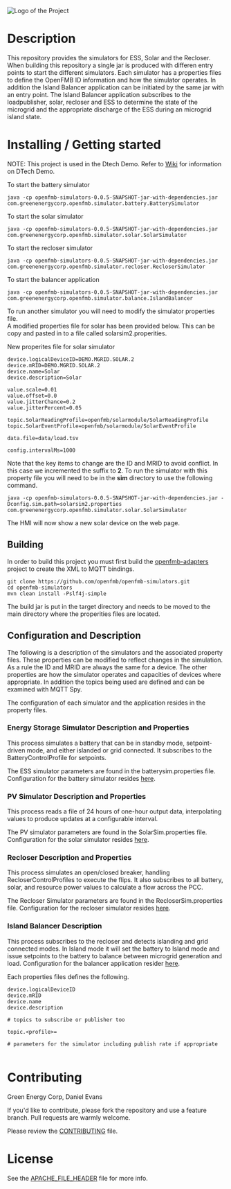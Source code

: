 ![Logo of the Project](https://github.com/openfmb/dtech-demo-2016/blob/master/img/openfmb-tm-black_reduced_100.png)

# Description

This repository provides the simulators for ESS, Solar and the Recloser.  When building this repository a single jar is produced with differen entry points to start the different simulators.  Each simulator has a properties files to define the OpenFMB ID information and how the simulator operates. In addition the Island Balancer application can be initiated by the same jar with an entry point.   The Island Balancer application subscribes to the loadpublisher, solar, recloser and ESS to determine the state of the microgrid and the appropriate discharge of the ESS during an microgrid island state.

# Installing / Getting started

NOTE: This project is used in the Dtech Demo.  Refer to [Wiki](https://github.com/openfmb/dtech-demo-2016/wiki) for information on DTech Demo. 

To start the battery simulator
```shell
java -cp openfmb-simulators-0.0.5-SNAPSHOT-jar-with-dependencies.jar  com.greenenergycorp.openfmb.simulator.battery.BatterySimulator
```
To start the solar simulator
```shell
java -cp openfmb-simulators-0.0.5-SNAPSHOT-jar-with-dependencies.jar com.greenenergycorp.openfmb.simulator.solar.SolarSimulator
```
To start the recloser simulator
```shell
java -cp openfmb-simulators-0.0.5-SNAPSHOT-jar-with-dependencies.jar com.greenenergycorp.openfmb.simulator.recloser.RecloserSimulator
```
To start the balancer application
```shell
java -cp openfmb-simulators-0.0.5-SNAPSHOT-jar-with-dependencies.jar com.greenenergycorp.openfmb.simulator.balance.IslandBalancer
```

To run another simulator you will need to modify the simulator properties file.  
A modified properties file for solar has been provided below. This can be copy and pasted in to a file called solarsim2.properities.

New properites file for solar simulator
```
device.logicalDeviceID=DEMO.MGRID.SOLAR.2
device.mRID=DEMO.MGRID.SOLAR.2
device.name=Solar
device.description=Solar

value.scale=0.01
value.offset=0.0
value.jitterChance=0.2
value.jitterPercent=0.05

topic.SolarReadingProfile=openfmb/solarmodule/SolarReadingProfile
topic.SolarEventProfile=openfmb/solarmodule/SolarEventProfile

data.file=data/load.tsv

config.intervalMs=1000
```

Note that the key items to change are the ID and MRID to avoid conflict.  In this case we incremented the suffix to **2**. 
To run the simulator with this property file you will need to be in the **sim** directory to use the following command.

```
java -cp openfmb-simulators-0.0.5-SNAPSHOT-jar-with-dependencies.jar -Dconfig.sim.path=solarsim2.properties  com.greenenergycorp.openfmb.simulator.solar.SolarSimulator
```
The HMI will now show a new solar device on the web page.

## Building

In order to build this project you must first build the [openfmb-adapters](https://github.com/openfmb/openfmb-adapters) project to create the XML to MQTT bindings. 

```shell
git clone https://github.com/openfmb/openfmb-simulators.git
cd openfmb-simulators
mvn clean install -Pslf4j-simple
```

The build jar is put in the target directory and needs to be moved to the main directory where the properities files are located. 


## Configuration and Description

The following is a description of the simulators and the associated property files.   These properties can be modified to reflect changes in the simulation.  As a rule the ID and MRID are always the same for a device.  The other properties are how the simulator operates and capacities of devices where appropriate. In addition the topics being used are defined and can be examined with MQTT Spy.

The configuration of each simulator and the application resides in the property files.

### Energy Storage Simulator Description and Properties

This process simulates a battery that can be in standby mode, setpoint-driven mode, and either islanded or grid connected. It subscribes to the BatteryControlProfile for setpoints.   

The ESS simulator parameters are found in the batterysim.properties file.  Configuration for the battery simulator resides [here](https://github.com/openfmb/openfmb-simulators/blob/master/batterysim.properties).

### PV Simulator Description and Properties

This process reads a file of 24 hours of one-hour output data, interpolating values to produce updates at a configurable interval.  

The PV simulator parameters are found in the SolarSim.properties file.  Configuration for the solar simulator resides [here](https://github.com/openfmb/openfmb-simulators/blob/master/solarsim.properties).

### Recloser Description and Properties

This process simulates an open/closed breaker, handling RecloserControlProfiles to execute the flips. It also subscribes to all battery, solar, and resource power values to calculate a flow across the PCC.

The Recloser Simulator parameters are found in the RecloserSim.properties file. Configuration for the recloser simulator resides [here](https://github.com/openfmb/openfmb-simulators/blob/master/reclosersim.properties).

### Island Balancer Description

This process subscribes to the recloser and detects islanding and grid connected modes. In Island mode it will set the battery to Island mode and issue setpoints to the battery to balance between microgrid generation and load. Configuration for the balancer application resider [here](https://github.com/openfmb/openfmb-simulators/blob/master/balancer.properties).

Each properties files defines the following.
```
device.logicalDeviceID
device.mRID
device.name
device.description

# topics to subscribe or publisher too
 
topic.<profile>=
 
# parameters for the simulator including publish rate if appropriate
 
```

# Contributing

Green Energy Corp, Daniel Evans

If you'd like to contribute, please fork the repository and use a feature
branch. Pull requests are warmly welcome.

Please review the [CONTRIBUTING](https://github.com/openfmb/openfmb-simulators/blob/master/CONTRIBUTING.md) file. 

# License

See the [APACHE_FILE_HEADER](https://github.com/openfmb/openfmb-simulators/blob/master/APACHE_FILE_HEADER) file for more info.
